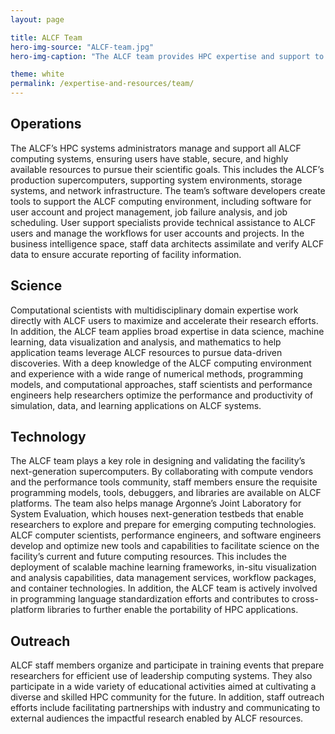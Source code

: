 ```yaml
---
layout: page

title: ALCF Team
hero-img-source: "ALCF-team.jpg"
hero-img-caption: "The ALCF team provides HPC expertise and support to enable the research community to pursue discoveries in science and engineering."

theme: white
permalink: /expertise-and-resources/team/
---
```


## Operations
The ALCF’s HPC systems administrators manage and support all ALCF computing systems, ensuring users have stable, secure, and highly available resources to pursue their scientific goals. This includes the ALCF’s production supercomputers, supporting system environments, storage systems, and network infrastructure. The team’s software developers create tools to support the ALCF computing environment, including software for user account and project management, job failure analysis, and job scheduling. User support specialists provide technical assistance to ALCF users and manage the workflows for user accounts and projects. In the business intelligence space, staff data architects assimilate and verify ALCF data to ensure accurate reporting of facility information.

## Science
Computational scientists with multidisciplinary domain expertise work directly with ALCF users to maximize and accelerate their research efforts. In addition, the ALCF team applies broad expertise in data science, machine learning, data visualization and analysis, and mathematics to help application teams leverage ALCF resources to pursue data-driven discoveries. With a deep knowledge of the ALCF computing environment and experience with a wide range of numerical methods, programming models, and computational approaches, staff scientists and performance engineers help researchers optimize the performance and productivity of simulation, data, and learning applications on ALCF systems.

## Technology
The ALCF team plays a key role in designing and validating the facility’s next-generation supercomputers. By collaborating with compute vendors and the performance tools community, staff members ensure the requisite programming models, tools, debuggers, and libraries are available on ALCF platforms. The team also helps manage Argonne’s Joint Laboratory for System Evaluation, which houses next-generation testbeds that enable researchers to explore and prepare for emerging computing technologies. ALCF computer scientists, performance engineers, and software engineers develop and optimize new tools and capabilities to facilitate science on the facility’s current and future computing resources. This includes the deployment of scalable machine learning frameworks, in-situ visualization and analysis capabilities, data management services, workflow packages, and container technologies. In addition, the ALCF team is actively involved in programming language standardization efforts and contributes to cross-platform libraries to further enable the portability of HPC applications.

## Outreach
ALCF staff members organize and participate in training events that prepare researchers for efficient use of leadership computing systems. They also participate in a wide variety of educational activities aimed at cultivating a diverse and skilled HPC community for the future. In addition, staff outreach efforts include facilitating partnerships with industry and communicating to external audiences the impactful research enabled by ALCF resources.
